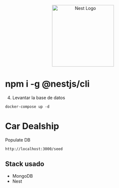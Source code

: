 <p align="center">
  <a href="http://nestjs.com/" target="blank"><img src="https://nestjs.com/img/logo-small.svg" width="200" alt="Nest Logo" /></a>
</p>

# npm i -g @nestjs/cli

4. Levantar la base de datos

```
docker-compose up -d
```

# Car Dealship

Populate DB

```
http://localhost:3000/seed
```

## Stack usado

- MongoDB
- Nest

